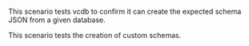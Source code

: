 This scenario tests vcdb to confirm it can create the expected schema JSON from a given database.

This scenario tests the creation of custom schemas.